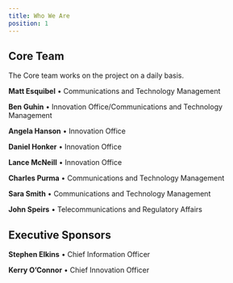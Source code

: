 ```yaml
---
title: Who We Are
position: 1
---
```



## Core Team

The Core team works on the project on a daily basis.


**Matt Esquibel** • Communications and Technology Management

**Ben Guhin** • Innovation Office/Communications and Technology Management

**Angela Hanson** • Innovation Office

**Daniel Honker** • Innovation Office

**Lance McNeill** • Innovation Office

**Charles Purma** • Communications and Technology Management

**Sara Smith** • Communications and Technology Management

**John Speirs** • Telecommunications and Regulatory Affairs

## Executive Sponsors


**Stephen Elkins** • Chief Information Officer

**Kerry O’Connor** • Chief Innovation Officer
